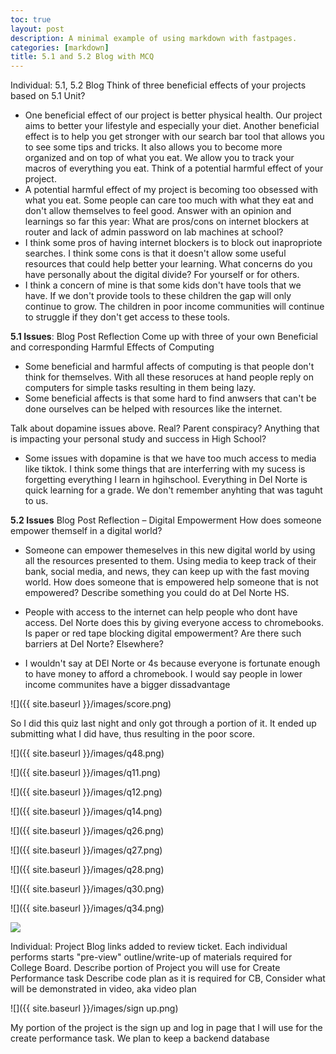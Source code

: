 ```yaml
---
toc: true
layout: post
description: A minimal example of using markdown with fastpages.
categories: [markdown]
title: 5.1 and 5.2 Blog with MCQ
---
```


Individual: 5.1, 5.2 Blog
Think of three beneficial effects of your projects based on 5.1 Unit?
- One beneficial effect of our project is better physical health. Our project aims to better your lifestyle and especially your diet. Another beneficial effect is to help you get stronger with our search bar tool that allows you to see some tips and tricks. It also allows you to become more organized and on top of what you eat. We allow you to track your macros of everything you eat.
Think of a potential harmful effect of your project.
- A potential harmful effect of my project is becoming too obsessed with what you eat. Some people can care too much with what they eat and don't allow themselves to feel good.
Answer with an opinion and learnings so far this year:  What are pros/cons on internet blockers at router and lack of admin password on lab machines at school?
- I think some pros of having internet blockers is to block out inapropriote searches. I think some cons is that it doesn't allow some useful resources that could help better your learning. 
What concerns do you have personally about the digital divide?  For yourself or for others.
- I think a concern of mine is that some kids don't have tools that we have. If we don't provide tools to these children the gap will only continue to grow. The children in poor income communities will continue to struggle if they don't get access to these tools.

**5.1 Issues**:
Blog Post Reflection
Come up with three of your own Beneficial and corresponding Harmful Effects of Computing
- Some beneficial and harmful affects of computing is that people don't think for themselves. With all these resoruces at hand people reply on computers for simple tasks resulting in them being lazy. 
- Some beneficial affects is that some hard to find anwsers that can't be done ourselves can be helped with resources like the internet. 


Talk about dopamine issues above. Real? Parent conspiracy? Anything that is impacting your personal study and success in High School?
- Some issues with dopamine is that we have too much access to media like tiktok.  I think some things that are interferring with my sucess is forgetting everything I learn in hgihschool. Everything in Del Norte is quick learning for a grade. We don't remember anyhting that was taguht to us.

**5.2 Issues**
Blog Post Reflection – Digital Empowerment
How does someone empower themself in a digital world?
- Someone can empower themeselves in this new digital world by using all the resources presented to them. Using media to keep track of their bank, social media, and news, they can keep up with the fast moving world.
How does someone that is empowered help someone that is not empowered? Describe something you could do at Del Norte HS.
- People with access to the internet can help people who dont have access. Del Norte does this by giving everyone access to chromebooks.
Is paper or red tape blocking digital empowerment? Are there such barriers at Del Norte? Elsewhere?

- I wouldn't say at DEl Norte or 4s because everyone is fortunate enough to have money to afford a chromebook. I would say people in lower income communites have a bigger dissadvantage


![]({{ site.baseurl }}/images/score.png)

So I did this quiz last night and only got through a portion of it. It ended up submitting what I did have, thus resulting in the poor score.

![]({{ site.baseurl }}/images/q48.png)



![]({{ site.baseurl }}/images/q11.png)

![]({{ site.baseurl }}/images/q12.png)

![]({{ site.baseurl }}/images/q14.png)

![]({{ site.baseurl }}/images/q26.png)

![]({{ site.baseurl }}/images/q27.png)

![]({{ site.baseurl }}/images/q28.png)

![]({{ site.baseurl }}/images/q30.png)

![]({{ site.baseurl }}/images/q34.png)

![]({{site.baseurl}}/images/q11.png)

 

Individual: Project Blog links added to review ticket. 
Each individual performs starts "pre-view" outline/write-up of materials required for College Board. 
Describe portion of Project you will use for Create Performance task
Describe code plan as it is required for CB,
Consider what will be demonstrated in video, aka video plan

![]({{ site.baseurl }}/images/sign up.png)

My portion of the project is the sign up and log in page that I will use for the create performance task. We plan to keep a backend database 



